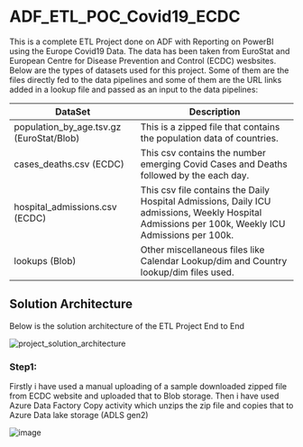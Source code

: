 # ADF_ETL_POC_Covid19_ECDC
This is a complete ETL Project done on ADF with Reporting on PowerBI using the Europe Covid19 Data. The data has been taken from EuroStat and European Centre for Disease Prevention and Control (ECDC) wesbsites.
Below are the types of datasets used for this project. Some of them are the files directly fed to the data pipelines and some of them are the URL links added in a lookup file and passed as an input to the data pipelines:

| DataSet | Description | 
|----------|---------- |
| population_by_age.tsv.gz (EuroStat/Blob) | This is a zipped file that contains the population data of countries. |
| cases_deaths.csv (ECDC) | This csv contains the number emerging Covid Cases and Deaths followed by the each day. |
| hospital_admissions.csv (ECDC) | This csv file contains the Daily Hospital Admissions, Daily ICU admissions, Weekly Hospital Admissions per 100k, Weekly ICU Admissions per 100k. |
| lookups (Blob) | Other miscellaneous files like Calendar Lookup/dim and Country lookup/dim files used. |

## Solution Architecture

Below is the solution architecture of the ETL Project End to End

![project_solution_architecture](https://github.com/user-attachments/assets/9ff2c862-0cc5-4255-9e45-6627b032a57e)

### Step1:
Firstly i have used a manual uploading of a sample downloaded zipped file from ECDC website and uploaded that to Blob storage. Then i have used Azure Data Factory Copy activity which unzips the zip file and copies that to Azure Data lake storage (ADLS gen2)

![image](https://github.com/user-attachments/assets/6132774c-2641-4e7f-b07f-f4f968a71020)
